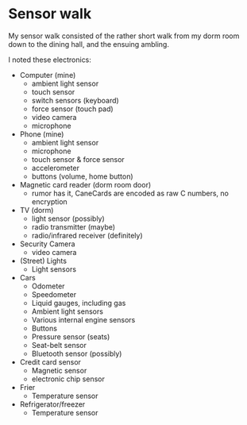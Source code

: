 # Sensor walk

My sensor walk consisted of the rather short walk from my dorm room down to the
dining hall, and the ensuing ambling.

I noted these electronics:

- Computer (mine)
  - ambient light sensor
  - touch sensor
  - switch sensors (keyboard)
  - force sensor (touch pad)
  - video camera
  - microphone
- Phone (mine)
  - ambient light sensor
  - microphone
  - touch sensor & force sensor
  - accelerometer
  - buttons (volume, home button)
- Magnetic card reader (dorm room door)
  - rumor has it, CaneCards are encoded as raw C numbers, no encryption
- TV (dorm)
  - light sensor (possibly)
  - radio transmitter (maybe)
  - radio/infrared receiver (definitely)
- Security Camera
  - video camera
- (Street) Lights
  - Light sensors
- Cars
  - Odometer
  - Speedometer
  - Liquid gauges, including gas
  - Ambient light sensors
  - Various internal engine sensors
  - Buttons
  - Pressure sensor (seats)
  - Seat-belt sensor
  - Bluetooth sensor (possibly)
- Credit card sensor
  - Magnetic sensor
  - electronic chip sensor
- Frier
  - Temperature sensor
- Refrigerator/freezer
  - Temperature sensor
